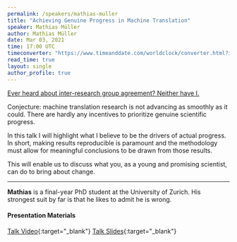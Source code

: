 ```yaml
---
permalink: /speakers/mathias-muller
title: "Achieving Genuine Progress in Machine Translation"
speaker: Mathias Müller
author: Mathias Müller
date: Mar 03, 2021
time: 17:00 UTC
timeconverter: "https://www.timeanddate.com/worldclock/converter.html?iso=20210303T170000&p1=1440&p2=224&p3=179&p4=136&p5=676&p6=33&p7=152"
read_time: true
layout: single
author_profile: true
---
```


<a href="https://lolmythesis.com/" class="one-line">Ever heard about inter-research group agreement? Neither have I.</a>

Conjecture: machine translation research is not advancing as smoothly as it could. There are hardly any incentives to prioritize genuine scientific progress.

In this talk I will highlight what I believe to be the drivers of actual progress. In short, making results reproducible is paramount and the methodology must allow for meaningful conclusions to be drawn from those results.

This will enable us to discuss what you, as a young and promising scientist, can do to bring about change.

<hr>

**Mathias** is a final-year PhD student at the University of Zurich. His strongest suit by far is that he likes to admit he is wrong.

#### Presentation Materials
<i class="fas fa-fw fa-video"></i> [Talk Video](https://www.youtube.com/watch?v=xptaEM4KAp8&list=PL0zsOCvKa2iEqmPV6WGhjuP-tsrUy102C&index=15){:target="_blank"}
<i class="fas fa-fw fa-file-pdf"></i> [Talk Slides](https://docs.google.com/presentation/d/1Jm9MzMnkCdItzlvr7yykgT2m9sl0S-sgsP40aP6xYnk/edit?usp=sharing){:target="_blank"}  
